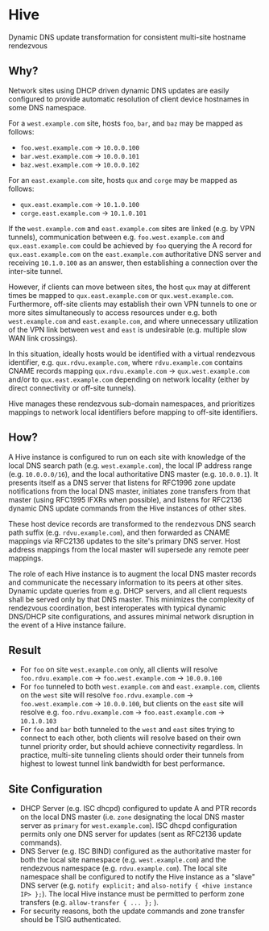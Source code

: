 # Hive

Dynamic DNS update transformation for consistent multi-site hostname rendezvous

## Why?

Network sites using DHCP driven dynamic DNS updates are easily configured to provide automatic resolution of client
device hostnames in some DNS namespace.

For a `west.example.com` site, hosts `foo`, `bar`, and `baz` may be mapped as follows:
- `foo.west.example.com` &rarr; `10.0.0.100`
- `bar.west.example.com` &rarr; `10.0.0.101`
- `baz.west.example.com` &rarr; `10.0.0.102`

For an `east.example.com` site, hosts `qux` and `corge` may be mapped as follows:
- `qux.east.example.com` &rarr; `10.1.0.100`
- `corge.east.example.com` &rarr; `10.1.0.101`

If the `west.example.com` and `east.example.com` sites are linked (e.g. by VPN tunnels), communication between e.g.
`foo.west.example.com` and `qux.east.example.com` could be achieved by `foo` querying the A record for
`qux.east.example.com` on the `east.example.com` authoritative DNS server and receiving `10.1.0.100` as an answer, then
establishing a connection over the inter-site tunnel.

However, if clients can move between sites, the host `qux` may at different times be mapped to `qux.east.example.com` or
`qux.west.example.com`. Furthermore, off-site clients may establish their own VPN tunnels to one or more sites
simultaneously to access resources under e.g. both `west.example.com` and `east.example.com`, and where unnecessary
utilization of the VPN link between `west` and `east` is undesirable (e.g. multiple slow WAN link crossings).

In this situation, ideally hosts would be identified with a virtual rendezvous identifier, e.g. `qux.rdvu.example.com`,
where `rdvu.example.com` contains CNAME records mapping `qux.rdvu.example.com` &rarr; `qux.west.example.com` and/or to
`qux.east.example.com` depending on network locality (either by direct connectivity or off-site tunnels).

Hive manages these rendezvous sub-domain namespaces, and prioritizes mappings to network local identifiers before
mapping to off-site identifiers.

## How?

A Hive instance is configured to run on each site with knowledge of the local DNS search path (e.g. `west.example.com`),
the local IP address range (e.g. `10.0.0.0/16`), and the local authoritative DNS master (e.g. `10.0.0.1`). It presents
itself as a DNS server that listens for RFC1996 zone update notifications from the local DNS master, initiates zone
transfers from that master (using RFC1995 IFXRs when possible), and listens for RFC2136 dynamic DNS update commands from
the Hive instances of other sites.

These host device records are transformed to the rendezvous DNS search path suffix (e.g. `rdvu.example.com`), and then
forwarded as CNAME mappings via RFC2136 updates to the site's primary DNS server. Host address mappings from the local
master will supersede any remote peer mappings.

The role of each Hive instance is to augment the local DNS master records and communicate the necessary information to
its peers at other sites. Dynamic update queries from e.g. DHCP servers, and all client requests shall be served only
by that DNS master. This minimizes the complexity of rendezvous coordination, best interoperates with typical dynamic
DNS/DHCP site configurations, and assures minimal network disruption in the event of a Hive instance failure.

## Result

- For `foo` on site `west.example.com` only, all clients will resolve `foo.rdvu.example.com` &rarr;
  `foo.west.example.com` &rarr; `10.0.0.100`
- For `foo` tunneled to both `west.example.com` and `east.example.com`, clients on the `west` site will resolve
  `foo.rdvu.example.com` &rarr; `foo.west.example.com` &rarr; `10.0.0.100`, but clients on the `east` site will resolve
  e.g. `foo.rdvu.example.com` &rarr; `foo.east.example.com` &rarr; `10.1.0.103`
- For `foo` and `bar` both tunneled to the `west` and `east` sites trying to connect to each other, both clients will
  resolve based on their own tunnel priority order, but should achieve connectivity regardless. In practice, multi-site
  tunneling clients should order their tunnels from highest to lowest tunnel link bandwidth for best performance.

## Site Configuration

- DHCP Server (e.g. ISC dhcpd) configured to update A and PTR records on the local DNS master (i.e. `zone` designating 
  the local DNS master server as `primary` for `west.example.com`). ISC dhcpd configuration permits only one DNS server
  for updates (sent as RFC2136 update commands).
- DNS Server (e.g. ISC BIND) configured as the authoritative master for both the local site namespace (e.g.
  `west.example.com`) and the rendezvous namespace (e.g. `rdvu.example.com`). The local site namespace shall be
  configured to notify the Hive instance as a "slave" DNS server (e.g. `notify explicit;` and `also-notify { <hive
  instance IP> };`). The local Hive instance must be permitted to perform zone transfers (e.g. `allow-transfer { ... };`
  ).
- For security reasons, both the update commands and zone transfer should be TSIG authenticated.

